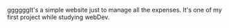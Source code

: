 ggggggIt's a simple website just to manage all the expenses. It's one of my first project while studying webDev.
